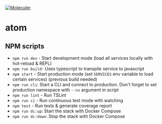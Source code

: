 [![Moleculer](https://badgen.net/badge/Powered%20by/Moleculer/0e83cd)](https://moleculer.services)

# atom

## NPM scripts
- `npm run dev` - Start development mode (load all services locally with hot-reload & REPL)
- `npm run build`- Uses typescript to transpile service to javascript
- `npm start` - Start production mode (set `SERVICES` env variable to load certain services) (previous build needed)
- `npm run cli`: Start a CLI and connect to production. Don't forget to set production namespace with `--ns` argument in script
- `npm run lint` - Run TSLint
- `npm run ci` - Run continuous test mode with watching
- `npm test` - Run tests & generate coverage report
- `npm run dc:up`: Start the stack with Docker Compose
- `npm run dc:down`: Stop the stack with Docker Compose